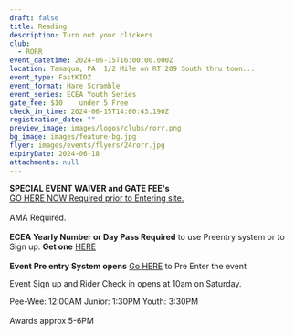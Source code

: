 ```yaml
---
draft: false
title: Reading
description: Turn out your clickers
club:
  - RORR
event_datetime: 2024-06-15T16:00:00.000Z
location: Tamaqua, PA  1/2 Mile on RT 209 South thru town...
event_type: FastKIDZ
event_format: Hare Scramble
event_series: ECEA Youth Series
gate_fee: $10    under 5 Free
check_in_time: 2024-06-15T14:00:43.190Z
registration_date: ""
preview_image: images/logos/clubs/rorr.png
bg_image: images/feature-bg.jpg
flyer: images/events/flyers/24rorr.jpg
expiryDate: 2024-06-18
attachments: null
---
```

**SPECIAL EVENT WAIVER and GATE FEE's** \
[GO HERE NOW  Required prior to Entering  site. ](https://rorr.redpodium.com/2024-rorr-ecea-hare-scramble-series)\
\
AMA Required.\
\
**ECEA Yearly Number or Day Pass Required** to use Preentry system or to Sign up.  **Get one** [HERE ](https://www.moto-tally.com/ECEA/ECEA_PWY/SeriesRegistration.aspx)\
\
**Event Pre entry System opens**   [Go HERE](https://www.moto-tally.com/ECEA/ECEA_PWY/PreEntry.aspx) to Pre Enter the event

Event Sign up and Rider Check in opens at 10am on Saturday.

Pee-Wee: 12:00AM
Junior: 1:30PM
Youth: 3:30PM\
\
Awards approx 5-6PM